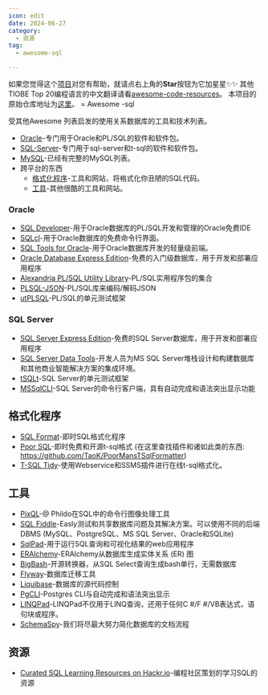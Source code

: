 ```yaml
---
icon: edit
date: 2024-06-27
category:
  - 资源
tag:
  - awesome-sql

---
```


如果您觉得这个[项目](https://github.com/awesome-code-resources/awesome-sql-zh)对您有帮助，就请点右上角的**Star**按钮为它加星星✨✨ 其他TIOBE Top 20编程语言的中文翻译请看[awesome-code-resources](https://github.com/awesome-code-resources/awesome-code-resources)。
本项目的原始仓库地址为[这里](https://github.com/danhuss/awesome-sql)。
= Awesome -sql

受其他Awesome 列表启发的使用关系数据库的工具和技术列表。

- [Oracle](#Oracle)-专门用于Oracle和PL/SQL的软件和软件包。
- [SQL-Server](#SQL-Server)-专门用于sql-server和t-sql的软件和软件包。
- [MySQL](https://github.com/shlomi-noach/awesome-mysql)-已经有完整的MySQL列表。
- 跨平台的东西
  - [格式化程序](#格式化程序)-工具和网站，将格式化你丑陋的SQL代码。
  - [工具](#工具)-其他很酷的工具和网站。
### Oracle

- [SQL Developer](https://www.oracle.com/database/technologies/appdev/sqldeveloper-landing.html)-用于Oracle数据库的PL/SQL开发和管理的Oracle免费IDE
- [SQLcl](https://www.oracle.com/database/technologies/appdev/sqlcl.html)-用于Oracle数据库的免费命令行界面。
- [SQL Tools for Oracle](http://sourceforge.net/projects/sqlt/)-用于Oracle数据库开发的轻量级前端。
- [Oracle Database Express Edition](https://www.oracle.com/database/technologies/appdev/xe.html)-免费的入门级数据库，用于开发和部署应用程序
- [Alexandria PL/SQL Utility Library](https://github.com/mortenbra/alexandria-plsql-utils)-PL/SQL实用程序包的集合
- [PLSQL-JSON](https://github.com/doberkofler/PLSQL-JSON)-PL/SQL库来编码/解码JSON
- [utPLSQL](http://utplsql.org/)-PL/SQL的单元测试框架
### SQL Server

- [SQL Server Express Edition](http://www.microsoft.com/en-us/server-cloud/products/sql-server-editions/sql-server-express.aspx)-免费的SQL Server数据库，用于开发和部署应用程序
- [SQL Server Data Tools](http://msdn.microsoft.com/en-us/data/tools.aspx)-开发人员为MS SQL Server堆栈设计和构建数据库和其他商业智能解决方案的集成环境。
- [tSQLt](http://tsqlt.org/)-SQL Server的单元测试框架
- [MSSqlCLI](https://github.com/dbcli/mssql-cli)-SQL Server的命令行客户端，具有自动完成和语法突出显示功能
## 格式化程序

- [SQL Format](http://www.dpriver.com/pp/sqlformat.htm)-即时SQL格式化程序
- [Poor SQL](http://poorsql.com/)-即时免费和开源t-sql格式 (在这里查找插件和诸如此类的东西: https://github.com/TaoK/PoorMansTSqlFormatter)
- [T-SQL Tidy](http://www.tsqltidy.com/Default.aspx)-使用Webservice和SSMS插件进行在线t-sql格式化。
## 工具

- [PixQL](https://github.com/Phildo/pixQL)-@ Phildo在SQL中的命令行图像处理工具
- [SQL Fiddle](http://sqlfiddle.com/)-Easly测试和共享数据库问题及其解决方案。可以使用不同的后端DBMS (MySQL、PostgreSQL、MS SQL Server、Oracle和SQLite)
- [SqlPad](http://rickbergfalk.github.io/sqlpad/)-用于运行SQL查询和可视化结果的web应用程序
- [ERAlchemy](https://github.com/Alexis-benoist/eralchemy)-ERAlchemy从数据库生成实体关系 (ER) 图
- [BigBash](https://github.com/zalando/bigbash)-开源转换器，从SQL Select查询生成bash单行，无需数据库
- [Flyway](https://flywaydb.org/)-数据库迁移工具
- [Liquibase](http://www.liquibase.org/)-数据库的源代码控制
- [PgCLI](https://github.com/dbcli/pgcli)-Postgres CLI与自动完成和语法突出显示
- [LINQPad](https://www.linqpad.net/)-LINQPad不仅用于LINQ查询，还用于任何C #/F #/VB表达式，语句块或程序。
- [SchemaSpy](https://github.com/schemaspy/schemaspy)-我们将尽最大努力简化数据库的文档流程
## 资源

- [Curated SQL Learning Resources on Hackr.io](https://hackr.io/tutorials/learn-sql)-编程社区策划的学习SQL的资源
